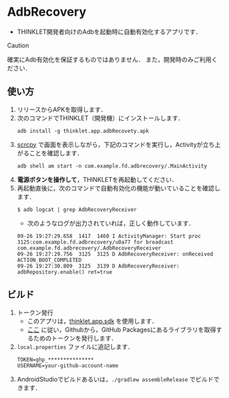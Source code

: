 # AdbRecovery
- THINKLET開発者向けのAdbを起動時に自動有効化するアプリです．
 
> [!CAUTION]
> 確実にAdb有効化を保証するものではありません．
> また，開発時のみご利用ください．

## 使い方
1. リリースからAPKを取得します．
2. 次のコマンドでTHINKLET（開発機）にインストールします．
   ```
   adb install -g thinklet.app.adbRecovety.apk
   ```
3. [scrcpy](https://github.com/Genymobile/scrcpy) で画面を表示しながら，下記のコマンドを実行し，Activityが立ち上がることを確認します．
   ```
   adb shell am start -n com.example.fd.adbrecovery/.MainActivity
   ```
4. **電源ボタンを操作して**，THINKLETを再起動してください．
5. 再起動直後に，次のコマンドで自動有効化の機能が動いていることを確認します．
    ```
    $ adb logcat | grep AdbRecoveryReceiver
    ```
    - 次のようなログが出力されていれば，正しく動作しています．
    ```
    09-26 19:27:29.658  1417  1460 I ActivityManager: Start proc 3125:com.example.fd.adbrecovery/u0a77 for broadcast com.example.fd.adbrecovery/.AdbRecoveryReceiver
    09-26 19:27:29.756  3125  3125 D AdbRecoveryReceiver: onReceived ACTION_BOOT_COMPLETED
    09-26 19:27:30.809  3125  3139 D AdbRecoveryReceiver: adbRepository.enable() ret=true
    ```

## ビルド
1. トークン発行
   - このアプリは，[thinklet.app.sdk](https://github.com/FairyDevicesRD/thinklet.app.sdk) を使用します．
   - [ここ](https://github.com/FairyDevicesRD/thinklet.app.sdk?tab=readme-ov-file#%E3%83%97%E3%83%AD%E3%82%B8%E3%82%A7%E3%82%AF%E3%83%88%E3%81%A7%E3%81%AE%E5%88%A9%E7%94%A8%E6%96%B9%E6%B3%95) に従い，Githubから，GitHub Packagesにあるライブラリを取得するためのトークンを発行します．
2. `local.properties` ファイルに追記します．
    ```
    TOKEN=ghp_***************
    USERNAME=your-github-account-name
    ```
3. AndroidStudioでビルドあるいは，`./gradlew assembleRelease` でビルドできます．
